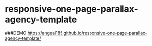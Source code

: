 # responsive-one-page-parallax-agency-template

###DEMO
https://angeal185.github.io/responsive-one-page-parallax-agency-template/
